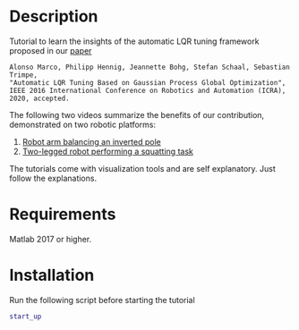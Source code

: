 Description
=========
Tutorial to learn the insights of the automatic LQR tuning framework proposed in our [paper](https://arxiv.org/abs/1605.01950)

	Alonso Marco, Philipp Hennig, Jeannette Bohg, Stefan Schaal, Sebastian Trimpe,
	"Automatic LQR Tuning Based on Gaussian Process Global Optimization", 
	IEEE 2016 International Conference on Robotics and Automation (ICRA),
	2020, accepted.

The following two videos summarize the benefits of our contribution, demonstrated on two robotic platforms:
1. [Robot arm balancing an inverted pole](https://youtu.be/TrGc4qp3pDM)
2. [Two-legged robot performing a squatting task](https://youtu.be/udJAK60IWEc)

The tutorials come with visualization tools and are self explanatory. Just follow the explanations.

Requirements
============
Matlab 2017 or higher.

Installation 
============
Run the following script before starting the tutorial
```Matlab
start_up
```

